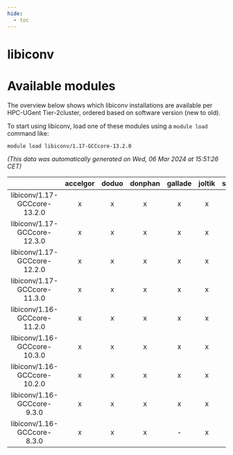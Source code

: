 ```yaml
---
hide:
  - toc
---
```


libiconv
========

# Available modules


The overview below shows which libiconv installations are available per HPC-UGent Tier-2cluster, ordered based on software version (new to old).

To start using libiconv, load one of these modules using a `module load` command like:

```shell
module load libiconv/1.17-GCCcore-13.2.0
```

*(This data was automatically generated on Wed, 06 Mar 2024 at 15:51:26 CET)*  

| |accelgor|doduo|donphan|gallade|joltik|skitty|
| :---: | :---: | :---: | :---: | :---: | :---: | :---: |
|libiconv/1.17-GCCcore-13.2.0|x|x|x|x|x|x|
|libiconv/1.17-GCCcore-12.3.0|x|x|x|x|x|x|
|libiconv/1.17-GCCcore-12.2.0|x|x|x|x|x|x|
|libiconv/1.17-GCCcore-11.3.0|x|x|x|x|x|x|
|libiconv/1.16-GCCcore-11.2.0|x|x|x|x|x|x|
|libiconv/1.16-GCCcore-10.3.0|x|x|x|x|x|x|
|libiconv/1.16-GCCcore-10.2.0|x|x|x|x|x|x|
|libiconv/1.16-GCCcore-9.3.0|x|x|x|x|x|x|
|libiconv/1.16-GCCcore-8.3.0|x|x|x|-|x|x|
